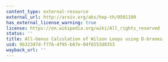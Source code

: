 ```yaml
---
content_type: external-resource
external_url: http://arxiv.org/abs/hep-th/0501109
has_external_license_warning: true
license: https://en.wikipedia.org/wiki/All_rights_reserved
status: ''
title: All-Genus Calculation of Wilson Loops using D-branes
uid: 9b32347d-f776-4f95-b87e-04f6553d0353
wayback_url: ''
---
```

